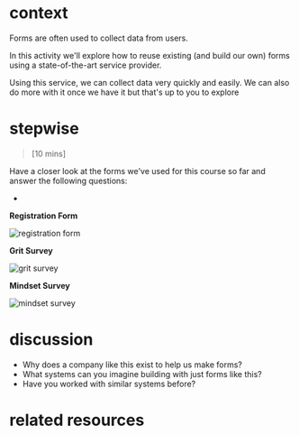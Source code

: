 # context
Forms are often used to collect data from users.

In this activity we'll explore how to reuse existing (and build our own) forms using a state-of-the-art service provider.

Using this service, we can collect data very quickly and easily.  We can also do more with it once we have it but that's up to you to explore

# stepwise

> [10 mins]

Have a closer look at the forms we've used for this course so far and answer the following questions:

- 

**Registration Form**

![registration form]()

**Grit Survey**

![grit survey](http://f.cl.ly/items/1r3q1L2k1Z3P1X3U240d/Screen%20Shot%202014-10-20%20at%2010.48.33%20AM.png)

**Mindset Survey**

![mindset survey](http://f.cl.ly/items/3O1F1Y0o1C0G2O363g1c/Screen%20Shot%202014-10-20%20at%2010.48.41%20AM.png)



# discussion

- Why does a company like this exist to help us make forms?
- What systems can you imagine building with just forms like this?
- Have you worked with similar systems before?

# related resources


